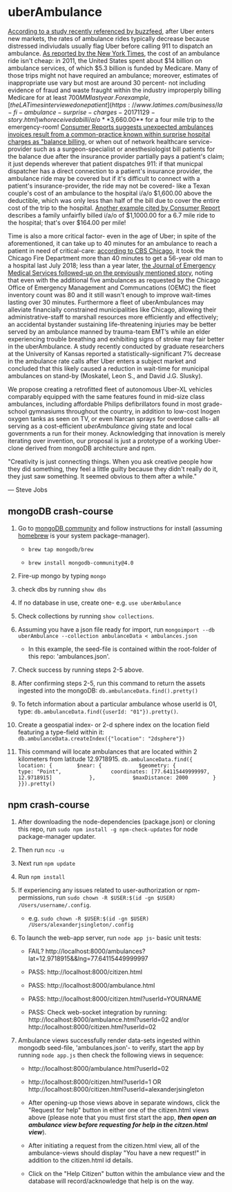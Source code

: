 # uberAmbulance

[According to a study recently referenced by buzzfeed](https://www.buzzfeednews.com/article/carolineodonovan/taking-uber-lyft-emergency-room-legal-liabilities), after Uber enters new markets, the rates of ambulance rides typically decrease because distressed indiviudals usually flag Uber before calling 911 to dispatch an ambulance.  [As reported by the New York Times](https://www.nytimes.com/2018/10/01/upshot/uber-lyft-and-the-urgency-of-saving-money-on-ambulances.html), the cost of an ambulance ride isn't cheap: in 2011, the United States spent about $14 billion on ambulance services, of which $5.3 billion is funded by Medicare. Many of those trips might not have required an ambulance; moreover, estimates of inappropriate use vary but most are around 30 percent- not including evidence of fraud and waste fraught within the industry improperply billing Medicare for at least $700 MM last year.  For example, [the LA Times interviewed one patient](https://www.latimes.com/business/la-fi-ambulance-surprise-charges-20171129-story.html) who received a bill i/a/o **$3,660.00** for a four mile trip to the emergency-room!  [Consumer Reports suggests unexpected ambulances invoices result from a common-practice known within surprise hospital charges as "balance billing,](https://www.consumerreports.org/consumerist/164-per-mile-surprise-ambulance-bills-are-a-growing-problem-difficult-to-avoid/) or when out of network healthcare service-provider such as a surgeon-specialist or anesthesiologist bill patients for the balance due after the insurance provider partially pays a patient's claim; it just depends wherever that patient dispatches 911: if that municpal dispatcher has a direct connection to a patient's insurance provider, the ambulance ride may be covered but if it's difficult to connect with a patient's insurance-provider, the ride may not be covered- like a Texan couple's cost of an ambulance to the hospital i/a/o $1,600.00 above the deductible, which was only less than half of the bill due to cover the entire cost of the trip to the hospital.  [Another example cited by Consumer Report](https://www.consumerreports.org/consumerist/164-per-mile-surprise-ambulance-bills-are-a-growing-problem-difficult-to-avoid/) describes a family unfairfly billed i/a/o of $1,1000.00 for a 6.7 mile ride to the hospital; that's over $164.00 per mile!

Time is also a more critical factor- even in the age of Uber; in spite of the aforementioned, it can take up to 40 minutes for an ambulance to reach a patient in need of critical-care: [according to CBS Chicago](https://chicago.cbslocal.com/2018/07/30/heart-attack-victim-43-minute-wait-for-ambulance/), it took the Chicago Fire Department more than 40 minutes to get a 56-year old man to a hospital last July 2018; less than a year later, [the Journal of Emergency Medical Services followed-up on the previously mentioned story](https://www.jems.com/articles/news/2019/03/additional-chicago-ambulances-improved-response-time-by-only-four-seconds.html), noting that even with the additional five ambulances as requested by the Chicago Office of Emergency Management and Communcations (OEMC) the fleet inventory count was 80 and it still wasn't enough to improve wait-times lasting over 30 minutes.   Furthermore a fleet of uberAmbulances may alleviate financially constrained municipalities like Chicago, allowing their administrative-staff to marshall resources more efficiently and effectively; an accidental bystander sustaining life-threatening injuries may be better served by an ambulance manned by trauma-team EMT’s while an elder experiencing trouble breathing and exhibiting signs of stroke may fair better in the uberAmbulance.  A study recently conducted by graduate researchers at the University of Kansas reported a statistically-significant 7% decrease in the ambulance rate calls after Uber enters a subject market and concluded that this likely caused a reduction in wait-time for municipal ambulances on stand-by (Moskatel, Leon S., and David J.G. Slusky).
   
We propose creating a retrofitted fleet of autonomous Uber-XL vehicles comparably equipped with the same features found in mid-size class ambulances, including affordable Philips defibrillators found in most grade-school gymnasiums throughout the country, in addition to low-cost Inogen oxygen tanks as seen on TV, or even Narcan sprays for overdose calls- all serving as a cost-efficient *uberAmbulance* giving state and local governments a run for their money.  Acknowledging that innovation is merely iterating over invention, our proposal is just a prototype of a working Uber-clone derived from mongoDB architecture and npm.

"Creativity is just connecting things. When you ask creative people how they did something, they feel a little guilty because they didn't really do it, they just saw something. It seemed obvious to them after a while."

— Steve Jobs


## mongoDB crash-course

1. Go to [mongoDB community](https://docs.mongodb.com/manual/tutorial/install-mongodb-on-os-x) and follow instructions for install (assuming [homebrew](https://brew.sh/) is your system package-manager). 

	* `brew tap mongodb/brew`

	* `brew install mongodb-community@4.0`

2. Fire-up mongo by typing `mongo`

3. check dbs by running `show dbs`

4. If no database in use, create one- e.g. `use uberAmbulance`

5. Check collections by running `show collections`.

6. Assuming you have a json file ready for import, run `mongoimport --db uberAmbulance --collection ambulanceData < ambulances.json`

	* In this example, the seed-file is contained within the root-folder of this repo: 'ambulances.json'.

7. Check success by running steps 2-5 above.

8. After confirming steps 2-5, run this command to return the assets ingested into the mongoDB: `db.ambulanceData.find().pretty()`

9. To fetch information about a particular ambulance whose userId is 01, type: `db.ambulanceData.find({userId: "01"}).pretty()`.

10. Create a geospatial index- or 2-d sphere index on the location field featuring a type-field within it: `db.ambulanceData.createIndex({"location": "2dsphere"})`

11. This command will locate ambulances that are located within 2 kilometers from latitude 12.9718915.  `db.ambulanceData.find({    location: {        $near: {            $geometry: {                type: "Point",                coordinates: [77.64115449999997, 12.9718915]            },            $maxDistance: 2000        }    }}).pretty()`



## npm crash-course

1. After downloading the node-dependencies (package.json) or cloning this repo, run `sudo npm install -g npm-check-updates` for node package-manager updater.

2. Then run `ncu -u`

3. Next run `npm update`

4. Run `npm install`

5. If experiencing any issues related to user-authorization or npm-permissions, run `sudo chown -R $USER:$(id -gn $USER) /Users/username/.config`.
	* e.g. `sudo chown -R $USER:$(id -gn $USER) /Users/alexanderjsingleton/.config` 

6. To launch the web-app server, run `node app js`- basic unit tests:

	* FAIL? http://localhost:8000/ambulances?lat=12.9718915&&lng=77.64115449999997

	* PASS: http://localhost:8000/citizen.html

	* PASS: http://localhost:8000/ambulance.html

	* PASS: http://localhost:8000/citizen.html?userId=YOURNAME

	* PASS: Check web-socket integration by running: http://localhost:8000/ambulance.html?userId=02 and/or http://localhost:8000/citizen.html?userId=02

8. Ambulance views successfully render data-sets ingested within mongodb seed-file, 'ambulances.json'- to verify, start the app by running `node app.js` then check the following views in sequence:

	* http://localhost:8000/ambulance.html?userId=02

	* http://localhost:8000/citizen.html?userId=1 OR http://localhost:8000/citizen.html?userId=alexanderjsingleton

	* After opening-up those views above in separate windows, click the "Request for help" button in either one of the citizen.html views above (please note that you must first start the app, ***then open an ambulance view before requesting for help in the citzen.html view***).

	* After initiating a request from the citizen.html view, all of the ambulance-views should display "You have a new request!" in addition to the citizen.html id details.

	* Click on the "Help Citizen" button within the ambulance view and the database will record/acknowledge that help is on the way.




